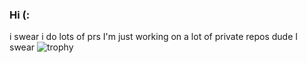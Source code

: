 ### Hi (:
i swear i do lots of prs I'm just working on a lot of private repos dude I swear
![trophy](https://github-profile-trophy.vercel.app/?username=DojoSoMope&theme=gruvbox&no-bg=false&title=Commit,Repositories,PullRequest&margin-w=15&no-frame=false)
